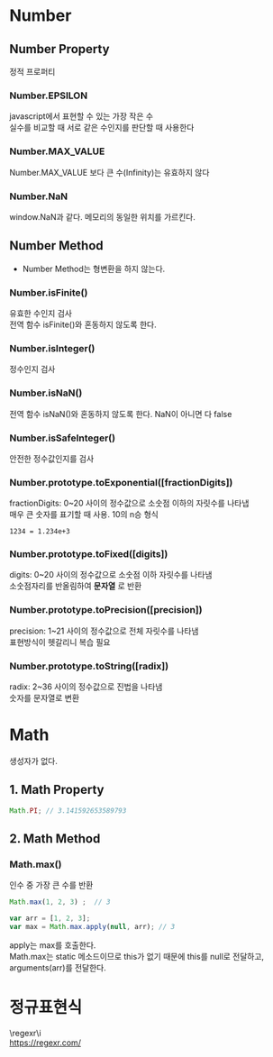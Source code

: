 # Number

## Number Property
정적 프로퍼티

### Number.EPSILON
javascript에서 표현할 수 있는 가장 작은 수  
실수를 비교할 때 서로 같은 수인지를 판단할 때 사용한다

### Number.MAX_VALUE
Number.MAX_VALUE 보다 큰 수(Infinity)는 유효하지 않다

### Number.NaN
window.NaN과 같다. 메모리의 동일한 위치를 가르킨다.

## Number Method
- Number Method는 형변환을 하지 않는다.

### Number.isFinite()
유효한 수인지 검사  
전역 함수 isFinite()와 혼동하지 않도록 한다.

### Number.isInteger()
정수인지 검사

### Number.isNaN()
전역 함수 isNaN()와 혼동하지 않도록 한다. NaN이 아니면 다 false

### Number.isSafeInteger()
안전한 정수값인지를 검사

### Number.prototype.toExponential([fractionDigits])
fractionDigits: 0~20 사이의 정수값으로 소숫점 이하의 자릿수를 나타냅    
매우 큰 숫자를 표기할 때 사용. 10의 n승 형식
```
1234 = 1.234e+3
```

### Number.prototype.toFixed([digits])
digits: 0~20 사이의 정수값으로 소숫점 이하 자릿수를 나타냄  
소숫점자리를 반올림하여 __문자열__ 로 반환

### Number.prototype.toPrecision([precision])
precision: 1~21 사이의 정수값으로 전체 자릿수를 나타냄  
표현방식이 헷갈리니 복습 필요

### Number.prototype.toString([radix])
radix: 2~36 사이의 정수값으로 진법을 나타냄  
숫자를 문자열로 변환

# Math
생성자가 없다.

## 1. Math Property
```js
Math.PI; // 3.141592653589793
```

## 2. Math Method

### Math.max()
인수 중 가장 큰 수를 반환
```js
Math.max(1, 2, 3) ;  // 3

var arr = [1, 2, 3];
var max = Math.max.apply(null, arr); // 3
```
apply는 max를 호출한다.  
Math.max는 static 메소드이므로 this가 없기 때문에 this를 null로 전달하고, arguments(arr)를 전달한다.

# 정규표현식
\regexr\i  
https://regexr.com/